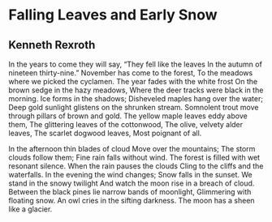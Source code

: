 # Falling Leaves and Early Snow
## Kenneth Rexroth
In the years to come they will say,
“They fell like the leaves
In the autumn of nineteen thirty-nine.”
November has come to the forest,
To the meadows where we picked the cyclamen.
The year fades with the white frost
On the brown sedge in the hazy meadows,
Where the deer tracks were black in the morning.
Ice forms in the shadows;
Disheveled maples hang over the water;
Deep gold sunlight glistens on the shrunken stream.
Somnolent trout move through pillars of brown and gold.
The yellow maple leaves eddy above them,
The glittering leaves of the cottonwood,
The olive, velvety alder leaves,
The scarlet dogwood leaves,
Most poignant of all.

In the afternoon thin blades of cloud
Move over the mountains;
The storm clouds follow them;
Fine rain falls without wind.
The forest is filled with wet resonant silence.
When the rain pauses the clouds
Cling to the cliffs and the waterfalls.
In the evening the wind changes;
Snow falls in the sunset.
We stand in the snowy twilight
And watch the moon rise in a breach of cloud.
Between the black pines lie narrow bands of moonlight,
Glimmering with floating snow.
An owl cries in the sifting darkness.
The moon has a sheen like a glacier.